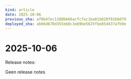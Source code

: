 ```yaml
---
kind: article
date: 2025-10-06
previous_sha: af9b47ec1180b666acfcfac1be81b020f0260d79
deployed_sha: ab66d670d355eb8c3e89be5625fbe85d437afb9e
---
```


# 2025-10-06

Release notes:

Geen release notes
